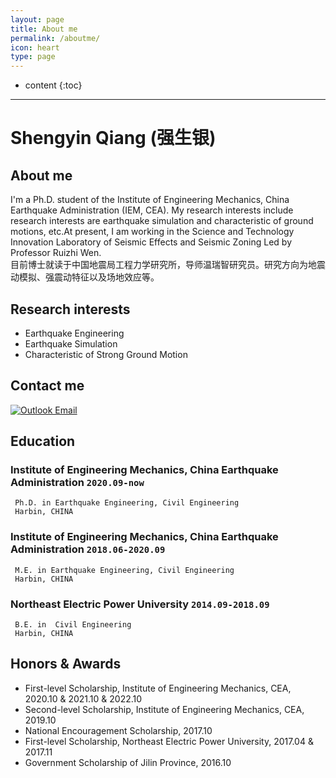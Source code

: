 ```yaml
---
layout: page
title: About me
permalink: /aboutme/
icon: heart
type: page
---
```

* content
{:toc}
---

# **Shengyin Qiang (强生银)**

## **About me**
I'm a Ph.D. student of the Institute of Engineering Mechanics, China Earthquake Administration (IEM, CEA). My research interests include research interests are earthquake simulation and characteristic of ground motions, etc.At present, I am working in the Science and Technology Innovation Laboratory of Seismic Effects and Seismic Zoning Led by Professor Ruizhi Wen.<br>
目前博士就读于中国地震局工程力学研究所，导师温瑞智研究员。研究方向为地震动模拟、强震动特征以及场地效应等。
## **Research interests**
* Earthquake Engineering
* Earthquake Simulation
* Characteristic of Strong Ground Motion
## **Contact me**

[![](C:\Users\qs\Desktop\picture\outlook.png "Outlook Email")](qiangsy_96@outlook.com)


## **Education**
### Institute of Engineering Mechanics, China Earthquake Administration `2020.09-now`
```
 Ph.D. in Earthquake Engineering, Civil Engineering
 Harbin, CHINA
```
### Institute of Engineering Mechanics, China Earthquake Administration `2018.06-2020.09`
```
 M.E. in Earthquake Engineering, Civil Engineering
 Harbin, CHINA
```
### Northeast Electric Power University `2014.09-2018.09`
```
 B.E. in  Civil Engineering
 Harbin, CHINA
```
## **Honors & Awards**
* First-level Scholarship, Institute of Engineering Mechanics, CEA, 2020.10 & 2021.10 & 2022.10<br>
* Second-level Scholarship, Institute of Engineering Mechanics, CEA, 2019.10<br>
* National Encouragement Scholarship, 2017.10<br>
* First-level Scholarship, Northeast Electric Power University, 2017.04 & 2017.11<br>
* Government Scholarship of Jilin Province, 2016.10<br>

<!-- ### Footer
Last updated: May 2013 -->
